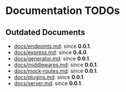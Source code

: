 # Documentation TODOs

## Outdated Documents
* [docs/endpoints.md](endpoints.md): since __0.0.1__.
* [docs/express.md](express.md): since __0.4.0__.
* [docs/generator.md](generator.md): since __0.0.1__.
* [docs/middlewares.md](middlewares.md): since __0.0.1__.
* [docs/mock-routes.md](mock-routes.md): since __0.0.1__.
* [docs/plugins.md](plugins.md): since __0.0.1__.
* [docs/server.md](server.md): since __0.0.1__.
